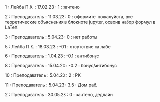 1 : Лейба П.К. : 17.02.23 : 1 : зачтено

2 : Преподаватель : 11.03.23 : 0 : оформите, пожалуйста, все теоретические объяснения в блокноте jupyter, освоив набор формул в LaTeX

3 : Преподаватель : 5.04.23 : 0 : нет работы

5 : Лейба П.К. : 18.03.23 : -0.1 : отсутствие на лабе

6 : Преподаватель : 1.04.23 : -0.1 : антибонус

8 : Преподаватель : 15.04.23 : -0.2 : бонус/антибонус

10 : Преподаватель : 5.04.23 : 2 : РК

11 : Преподаватель : 5.04.23 : 3.5 : Дом.раб.

2 : Преподаватель : 30.05.23 : 0 : зачтено, дедлайн
